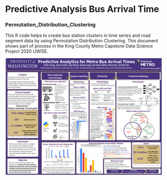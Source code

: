 # Predictive Analysis Bus Arrival Time
### Permutation_Distribution_Clustering

This R code helps to create bus station clusters in time series and road segment data by using Permutation Distribution Clustering. This document shows part of process in the King County Metro Capstone Data Science Project 2020 UWISE.

![Predictive Analysis for Bus Arrival Time](https://github.com/Muse-Wu/Permutation_Distribution_Clustering/blob/main/Poster.png)
